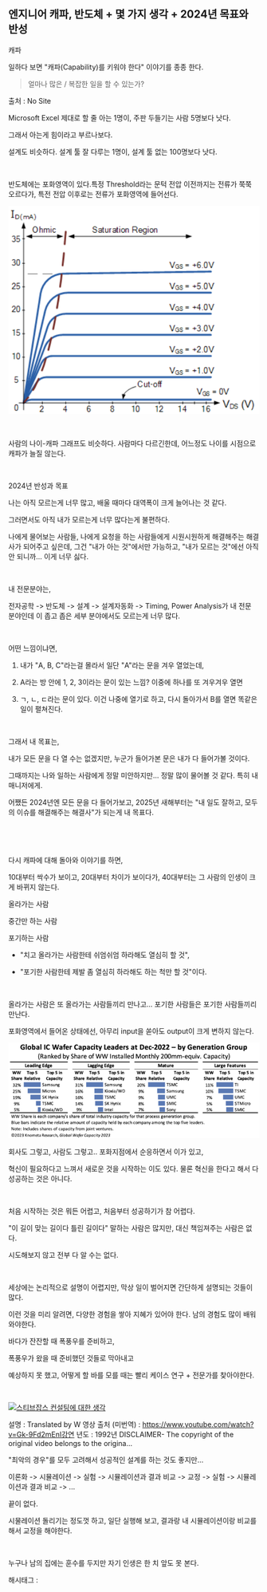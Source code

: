 ## 엔지니어 캐파, 반도체 + 몇 가지 생각 + 2024년 목표와 반성

캐파

일하다 보면 "캐파(Capability)를 키워야 한다" 이야기를 종종 한다.

> 얼마나 많은 / 복잡한 일을 할 수 있는가?

출처 : No Site

Microsoft Excel 제대로 할 줄 아는 1명이, 주판 두들기는 사람 5명보다 낫다.

그래서 아는게 힘이라고 부르나보다.

설계도 비슷하다. 설계 툴 잘 다루는 1명이, 설계 툴 없는 100명보다 낫다.

​

반도체에는 포화영역이 있다.특정 Threshold라는 문턱 전압 이전까지는 전류가 쭉쭉 오르다가, 특전 전압 이후로는 전류가 포화영역에 들어선다.

![0](./asset/0.png)

​

사람의 나이-캐파 그래프도 비슷하다. 사람마다 다르긴한데, 어느정도 나이를 시점으로 캐파가 늘질 않는다.

​

2024년 반성과 목표

나는 아직 모르는게 너무 많고, 배울 때마다 대역폭이 크게 늘어나는 것 같다.

그러면서도 아직 내가 모르는게 너무 많다는게 불편하다.

나에게 물어보는 사람들, 나에게 요청을 하는 사람들에게 시원시원하게 해결해주는 해결사가 되어주고 싶은데, 그건 "내가 아는 것"에서만 가능하고, "내가 모르는 것"에선 아직 안 되니까... 이게 너무 싫다.

​

내 전문분야는,

전자공학 -> 반도체 -> 설계 -> 설계자동화 -> Timing, Power Analysis가 내 전문 분야인데 이 좁고 좁은 세부 분야에서도 모르는게 너무 많다.

​

어떤 느낌이냐면, 

1) 내가 "A, B, C"라는걸 몰라서 일단 "A"라는 문을 겨우 열었는데,

2) A라는 방 안에 1, 2, 3이라는 문이 있는 느낌? 이중에 하나를 또 겨우겨우 열면

3) ㄱ, ㄴ, ㄷ라는 문이 있다. 이건 나중에 열기로 하고, 다시 돌아가서 B를 열면 똑같은 일이 펼쳐진다.

​

그래서 내 목표는,

내가 모든 문을 다 열 수는 없겠지만, 누군가 들어가본 문은 내가 다 들어가볼 것이다. 

그때까지는 나와 일하는 사람에게 정말 미안하지만... 정말 많이 물어볼 것 같다. 특히 내 매니저에게.

어쨌든 2024년엔 모든 문을 다 들어가보고, 2025년 새해부터는 "내 일도 잘하고, 모두의 이슈를 해결해주는 해결사"가 되는게 내 목표다.

​

​

다시 캐파에 대해 돌아와 이야기를 하면,

10대부터 싹수가 보이고, 20대부터 차이가 보이다가, 40대부터는 그 사람의 인생이 크게 바뀌지 않는다.

올라가는 사람

중간만 하는 사람

포기하는 사람

- "치고 올라가는 사람한테 쉬엄쉬엄 하라해도 열심히 할 것",

- "포기한 사람한테 제발 좀 열심히 하라해도 하는 척만 할 것"이다.

​

올라가는 사람은 또 올라가는 사람들끼리 만나고... 포기한 사람들은 포기한 사람들끼리 만난다.

포화영역에서 들어온 상태에선, 아무리 input을 쏟아도 output이 크게 변하지 않는다.

![1](./asset/1.png)

회사도 그렇고, 사람도 그렇고.. 포화지점에서 순응하면서 이가 있고,

혁신이 필요하다고 느껴서 새로운 것을 시작하는 이도 있다. 물론 혁신을 한다고 해서 다 성공하는 것은 아니다.

​

처음 시작하는 것은 뭐든 어렵고, 처음부터 성공하기가 참 어렵다.

"이 길이 맞는 길이다 틀린 길이다" 말하는 사람은 많지만, 대신 책임져주는 사람은 없다.

시도해보지 않고 전부 다 알 수는 없다.

​

세상에는 논리적으로 설명이 어렵지만, 막상 일이 벌어지면 간단하게 설명되는 것들이 많다.

이런 것을 미리 알려면, 다양한 경험을 쌓아 지혜가 있어야 한다. 남의 경험도 많이 배워와야한다.

바다가 잔잔할 때 폭풍우를 준비하고,

폭풍우가 왔을 때 준비했던 것들로 막아내고

예상하지 못 했고, 어떻게 할 바를 모를 때는 빨리 케이스 연구 + 전문가를 찾아야한다.

​

[![스티브잡스 컨설팅에 대한 생각](https://i.ytimg.com/vi/RajSx1lpH3w/hqdefault.jpg)](https://youtu.be/RajSx1lpH3w?si=XGD3EEuUZ2c1QOhj)

설명 : Translated by W 영상 출처 (미번역) : https://www.youtube.com/watch?v=Gk-9Fd2mEnI강연 년도 : 1992년 DISCLAIMER- The copyright of the original video belongs to the origina...

"최악의 경우"를 모두 고려해서 성공적인 설계를 하는 것도 좋지만...

이론화 -> 시뮬레이션 -> 실험 -> 시뮬레이션과 결과 비교 -> 교정 -> 실험 -> 시뮬레이션과 결과 비교 -> ...

끝이 없다.

시물레이션 돌리기는 정도껏 하고, 일단 실행해 보고, 결과랑 내 시뮬레이션이랑 비교를 해서 교정을 해야한다.

​

누구나 남의 집에는 훈수를 두지만 자기 인생은 한 치 앞도 못 본다.

 해시태그 : 